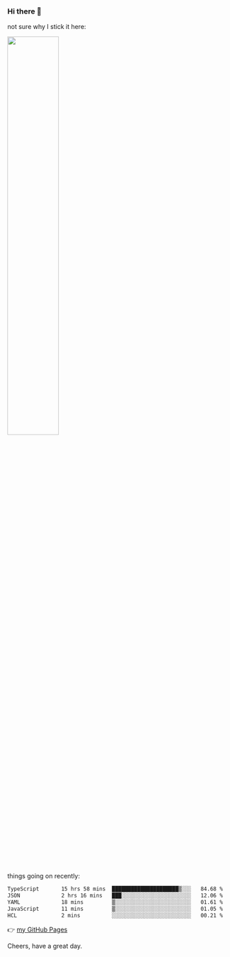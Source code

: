 ### Hi there 👋

not sure why I stick it here:

[<img width="48%" src="https://github-readme-stats.vercel.app/api?username=ykzhukian&show_icons=true&theme=dracula">](https://github.com/anuraghazra/github-readme-stats)


things going on recently:

<!--START_SECTION:waka-->

```txt
TypeScript       15 hrs 58 mins  █████████████████████▒░░░   84.68 %
JSON             2 hrs 16 mins   ███░░░░░░░░░░░░░░░░░░░░░░   12.06 %
YAML             18 mins         ▒░░░░░░░░░░░░░░░░░░░░░░░░   01.61 %
JavaScript       11 mins         ▒░░░░░░░░░░░░░░░░░░░░░░░░   01.05 %
HCL              2 mins          ░░░░░░░░░░░░░░░░░░░░░░░░░   00.21 %
```

<!--END_SECTION:waka-->

👉 [my GitHub Pages](https://ykzhukian.github.io)

Cheers, have a great day.


